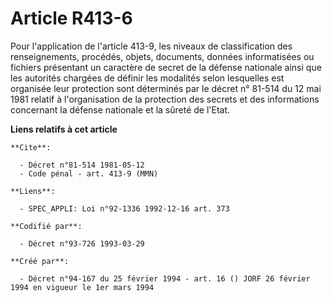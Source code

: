 # Article R413-6

Pour l'application de l'article 413-9, les niveaux de classification des renseignements, procédés, objets, documents, données
informatisées ou fichiers présentant un caractère de secret de la défense nationale ainsi que les autorités chargées de
définir les modalités selon lesquelles est organisée leur protection sont déterminés par le décret n° 81-514 du 12 mai 1981
relatif à l'organisation de la protection des secrets et des informations concernant la défense nationale et la sûreté de
l'Etat.

**Liens relatifs à cet article**

	**Cite**:

	  - Décret n°81-514 1981-05-12
	  - Code pénal - art. 413-9 (MMN)

	**Liens**:

	  - SPEC_APPLI: Loi n°92-1336 1992-12-16 art. 373

	**Codifié par**:

	  - Décret n°93-726 1993-03-29

	**Créé par**:

	  - Décret n°94-167 du 25 février 1994 - art. 16 () JORF 26 février 1994 en vigueur le 1er mars 1994

